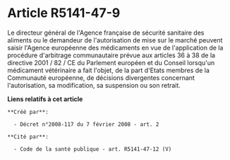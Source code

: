 # Article R5141-47-9

Le directeur général de l'Agence française de sécurité sanitaire des aliments ou le demandeur de l'autorisation de mise sur
le marché peuvent saisir l'Agence européenne des médicaments en vue de l'application de la procédure d'arbitrage
communautaire prévue aux articles 36 à 38 de la directive 2001 / 82 / CE du Parlement européen et du Conseil lorsqu'un
médicament vétérinaire a fait l'objet, de la part d'Etats membres de la Communauté européenne, de décisions divergentes
concernant l'autorisation, sa modification, sa suspension ou son retrait.

**Liens relatifs à cet article**

	**Créé par**:

	  - Décret n°2008-117 du 7 février 2008 - art. 2

	**Cité par**:

	  - Code de la santé publique - art. R5141-47-12 (V)
